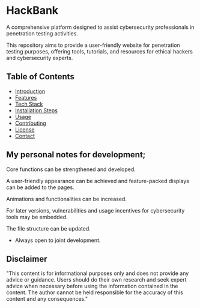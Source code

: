 # HackBank


A comprehensive platform designed to assist cybersecurity professionals in penetration testing activities. 

This repository aims to provide a user-friendly website for penetration testing purposes, offering tools, tutorials, and resources for ethical hackers and cybersecurity experts.

## Table of Contents



- [Introduction](https://github.com/brgkdm/special-bank/blob/main/Docs/introduction.md)
- [Features](https://github.com/brgkdm/special-bank/blob/main/Docs/features.md)
- [Tech Stack](https://github.com/brgkdm/special-bank/blob/main/Docs/tech-stack.md)
- [Installation Steps](https://github.com/brgkdm/special-bank/blob/main/Docs/setup.md)
- [Usage](https://github.com/brgkdm/special-bank/blob/main/Docs/usage.md)
- [Contributing](https://github.com/brgkdm/special-bank/blob/main/Docs/contributing.md)
- [License](https://github.com/brgkdm/special-bank/blob/main/LICENSE)
- [Contact](https://github.com/brgkdm/special-bank/blob/main/Docs/contact.md)

## My personal notes for development;
Core functions can be strengthened and developed.

A user-friendly appearance can be achieved and feature-packed displays can be added to the pages.

Animations and functionalities can be increased.

For later versions, vulnerabilities and usage incentives for cybersecurity tools may be embedded.

The file structure can be updated.

* Always open to joint development.

## Disclaimer
"This content is for informational purposes only and does not provide any advice or guidance. Users should do their own research and seek expert advice when necessary before using the information contained in the content. The author cannot be held responsible for the accuracy of this content and any consequences."
